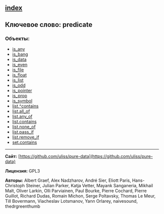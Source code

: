 [index](../index.html)
---

## Ключевое слово: predicate

### Объекты:
* [is_any](../is_any.html)
* [is_bang](../is_bang.html)
* [is_data](../is_data.html)
* [is_even](../is_even.html)
* [is_file](../is_file.html)
* [is_float](../is_float.html)
* [is_list](../is_list.html)
* [is_odd](../is_odd.html)
* [is_pointer](../is_pointer.html)
* [is_prop](../is_prop.html)
* [is_symbol](../is_symbol.html)
* [list.^contains](../list.^contains.html)
* [list.all_of](../list.all_of.html)
* [list.any_of](../list.any_of.html)
* [list.contains](../list.contains.html)
* [list.none_of](../list.none_of.html)
* [list.pass_if](../list.pass_if.html)
* [list.remove_if](../list.remove_if.html)
* [set.contains](../set.contains.html)

---
**Сайт:** [https://github.com/uliss/pure-data](https://github.com/uliss/pure-data)

**Лицензия:** GPL3

**Авторы:** Albert Graef, Alex Nadzharov, André Sier, Eliott Paris, Hans-Christoph Steiner, Julian Parker, Katja Vetter, Mayank Sanganeria, Mikhail Malt, Oliver Larkin, Olli Parviainen, Paul Bourke, Pierre Cochard, Pierre Guillot, Richard Dudas, Romain Michon, Serge Poltavsky, Thomas Le Meur, Till Bovermann, Viacheslav Lotsmanov, Yann Orlarey, naivesound, thedrgreenthumb
